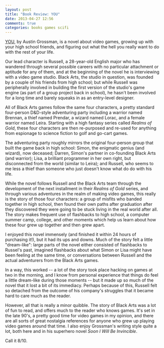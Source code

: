 ```yaml
---
layout: post
title: "Book Review: YOU"
date: 2013-04-27 12:56
comments: true
categories: books games scifi 
---
```


[YOU](http://www.goodreads.com/book/show/15790854-you), by Austin Grossman,
is a novel about video games, growing up with your high school friends, 
and figuring out what the hell you
really want to do with the rest of your life. 

Our lead character is Russell, a 28-year-old English major who has wandered
through several possible careers with no particular attachment or aptitude for
any of them, and at the beginning of the novel he is interviewing with a video
game studio. Black Arts, the studio in question, was founded by a 
couple of his friends from high school; but while Russell was peripherally 
involved in building the first version of the studio's game engine 
(as part of a group project back in school), he hasn't been involved for a long
time and barely squeaks in as an entry-level designer.

All of Black Arts games follow the same four characters, a pretty standard
four-person D&D-style adventuring party including a warrior named Brennan,
a thief named Prendar, a wizard named Lorac, 
and a female warrior named Leira. Starting with
a high fantasy series called *Realms of Gold*, these four characters are 
then re-purposed and 
re-used for anything from espionage to science fiction to golf 
and go-cart games. 

The adventuring party roughly mirrors the original 
four-person group that built the game back in high school: Simon, the 
enigmatic genius (and wizard), now deceased; Darren, Simon's partner in 
co-founding Black Arts (and warrior); Lisa, a brilliant programmer in her own
right, but disconnected from the world (similar to Leira); 
and Russell, who seems to me less a thief than someone who just doesn't know 
what do do with his life.

While the novel follows Russell and the Black Arts team through the development
of the next installment in their *Realms of Gold* series, and through 
various adventures in the realm of making video games, this really is 
the story of those four characters: a group of misfits who banded together in
high school, then found their own paths after graduation after they 
discovered they were going to be stuck living in the real world after all.
The story makes frequent use of flashbacks to high school, a computer summer
camp, college, and other moments which help us learn about how these four
grew up together and then grew apart.

I enjoyed this novel immensely (and finished it within 24 hours of purchasing
it!), 
but it had its ups and downs. Much of the story felt a little "dream-like":
large parts of the novel either consisted of flashbacks to Russel's past, 
imagined flashbacks about what Simon or Lisa might have been feeling at the 
same time, or conversations between Russell and the actual adventurers from
the Black Arts games. 

In a way, this worked -- a lot of the story 
took place hacking on games at two in the morning, and I know from personal
experience that things do feel a little dream-like during those moments -- but
it made up so much of the novel that it lost a bit of its immediacy. Perhaps
because of this, Russell felt so detached from the outcome of his company's 
struggles that it became hard to care much as the reader.

However, all that is really a minor quibble. 
The story of Black Arts was a lot of fun to read, 
and offers much to the reader who knows
games. It's set in the late 90's, a pretty good time for video games in my 
opinion, and there are all sorts of great nostalgia references for anyone who
grew up playing video games around that time. I also enjoy Grossman's writing
style quite a lot, both here and in his superhero novel *Soon I Will Be 
Invincible*.

Call it 8/10.


